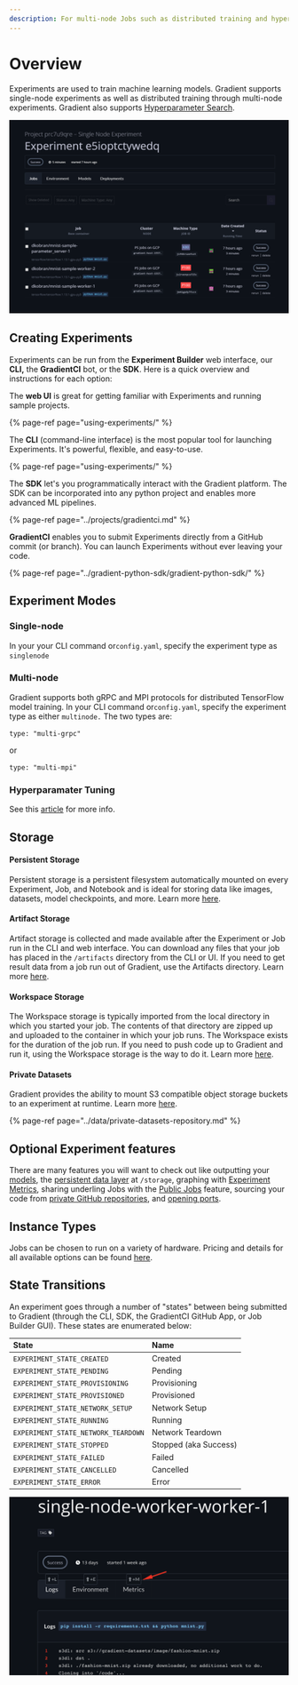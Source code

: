 ```yaml
---
description: For multi-node Jobs such as distributed training and hyperparameter tuning.
---
```


# Overview

Experiments are used to train machine learning models. Gradient supports single-node experiments as well as distributed training through multi-node experiments.  Gradient also supports [Hyperparameter Search](hyperparameters.md).

![](../.gitbook/assets/image%20%2815%29.png)

## Creating Experiments

Experiments can be run from the **Experiment Builder** web interface, our **CLI,** the **GradientCI** bot, or the  **SDK**. Here is a quick overview and instructions for each option:

The **web UI** is great for getting familiar with Experiments and running sample projects.

{% page-ref page="using-experiments/" %}

The **CLI** \(command-line interface\) is the most popular tool for launching Experiments. It's powerful, flexible, and easy-to-use.

{% page-ref page="using-experiments/" %}

The **SDK** let's you programmatically interact with the Gradient platform. The SDK can be incorporated into any python project and enables more advanced ML pipelines.

{% page-ref page="../projects/gradientci.md" %}

**GradientCI** enables you to submit Experiments directly from a GitHub commit \(or branch\). You can launch Experiments without ever leaving your code.

{% page-ref page="../gradient-python-sdk/gradient-python-sdk/" %}

## Experiment Modes

### Single-node

In your your CLI command or`config.yaml`, specify the experiment type as `singlenode`

### Multi-node

Gradient supports both gRPC and MPI protocols for distributed TensorFlow model training. In your CLI command or`config.yaml`, specify the experiment type as either `multinode.` The two types are:

```text
type: "multi-grpc"
```

or

```text
type: "multi-mpi"
```

### Hyperparamater Tuning

See this [article](hyperparameters.md) for more info.

## Storage

#### Persistent Storage

Persistent storage is a persistent filesystem automatically mounted on every Experiment, Job, and Notebook and is ideal for storing data like images, datasets, model checkpoints, and more. Learn more [here](../data/storage.md#persistent-storage).

#### Artifact Storage

Artifact storage is collected and made available after the Experiment or Job run in the CLI and web interface. You can download any files that your job has placed in the `/artifacts` directory from the CLI or UI. If you need to get result data from a job run out of Gradient, use the Artifacts directory. Learn more [here](../data/storage.md#artifact-storage).

#### Workspace Storage

The Workspace storage is typically imported from the local directory in which you started your job. The contents of that directory are zipped up and uploaded to the container in which your job runs. The Workspace exists for the duration of the job run.  If you need to push code up to Gradient and run it, using the Workspace storage is the way to do it. Learn more [here](../data/storage.md#workspace-storage).

#### Private Datasets

Gradient provides the ability to mount S3 compatible object storage buckets to an experiment at runtime.  Learn more [here](../data/private-datasets-repository.md).

{% page-ref page="../data/private-datasets-repository.md" %}

## **Optional Experiment features**

There are many features you will want to check out like outputting your [models](../models/create-a-model/model-path.md), the [persistent data layer](../data/storage.md#persistent-storage) at `/storage`, graphing with [Experiment Metrics](using-experiments/experiment-metrics/), sharing underling Jobs with the [Public Jobs](https://github.com/dkobran/Docs/blob/master/jobs/public-jobs.md) feature, sourcing your code from [private GitHub repositories](using-experiments/experiment-options.md), and [opening ports](using-experiments/ports.md).

## Instance Types

Jobs can be chosen to run on a variety of hardware. Pricing and details for all available options can be found [here](https://gradient.paperspace.com/instances).

## State Transitions

An experiment goes through a number of "states" between being submitted to Gradient \(through the CLI, SDK, the GradientCI GitHub App, or Job Builder GUI\). These states are enumerated below:

| State | Name |
| :--- | :--- |
| `EXPERIMENT_STATE_CREATED` | Created |
| `EXPERIMENT_STATE_PENDING` | Pending |
| `EXPERIMENT_STATE_PROVISIONING` | Provisioning |
| `EXPERIMENT_STATE_PROVISIONED` | Provisioned |
| `EXPERIMENT_STATE_NETWORK_SETUP` | Network Setup |
| `EXPERIMENT_STATE_RUNNING` | Running |
| `EXPERIMENT_STATE_NETWORK_TEARDOWN` | Network Teardown |
| `EXPERIMENT_STATE_STOPPED` | Stopped \(aka Success\) |
| `EXPERIMENT_STATE_FAILED` | Failed |
| `EXPERIMENT_STATE_CANCELLED` | Cancelled |
| `EXPERIMENT_STATE_ERROR` | Error |

![](../.gitbook/assets/image%20%2859%29.png)

